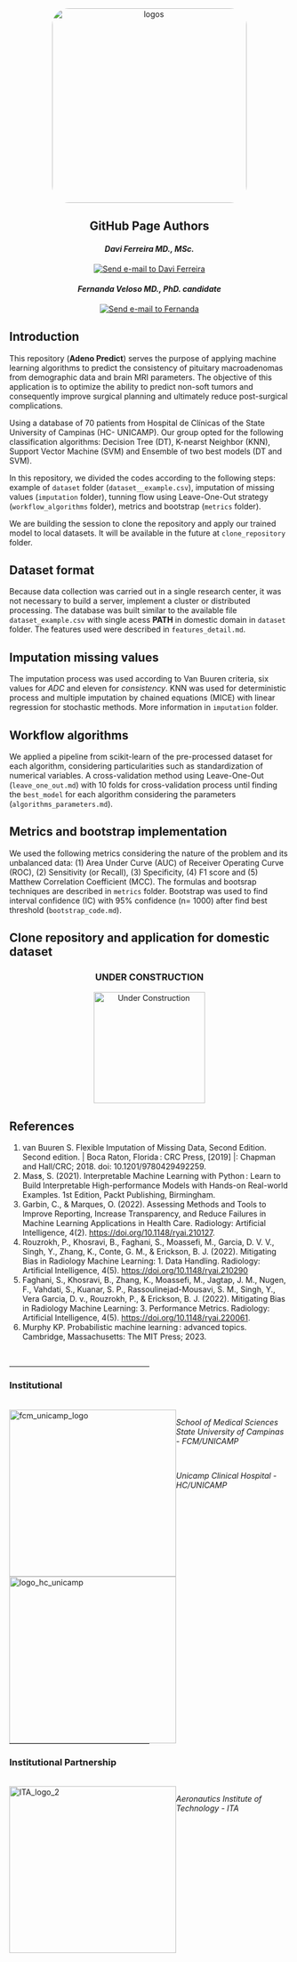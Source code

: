 <div align="center">
  <img src="https://github.com/davifmdhack/adeno_predict/assets/109975635/dec9ac98-0aee-488e-bfbe-b18b8f6d2053" alt="logos" style="width: 350px; border-radius: 30px;"/>
</div>

<div align = "center";> 

## GitHub Page Authors

#### *Davi Ferreira MD., MSc.* 
[![Send e-mail to Davi Ferreira](https://img.shields.io/badge/Gmail-D14836?style=for-the-badge&logo=gmail&logoColor=white)](mailto:davi.ferreira.soares@gmail.com)
#### *Fernanda Veloso MD., PhD. candidate* 
[![Send e-mail to Fernanda](https://img.shields.io/badge/Gmail-D14836?style=for-the-badge&logo=gmail&logoColor=white)](mailto:fernandavelosop@gmail.com)

</div>

## **Introduction**
<p style="text-align: justify;">

This repository (__Adeno Predict__) serves the purpose of applying machine learning algorithms to predict the consistency of pituitary macroadenomas from demographic data and brain MRI parameters. 
The objective of this application is to optimize the ability to predict non-soft tumors and consequently improve surgical planning and ultimately reduce post-surgical complications.    

Using a database of 70 patients from Hospital de Clínicas of the State University of Campinas (HC- UNICAMP). Our group opted for the following classification algorithms: Decision Tree (DT), K-nearst Neighbor (KNN), Support Vector Machine (SVM) and Ensemble of two best models (DT and SVM). 

In this repository, we divided the codes according to the following steps: example of `dataset` folder (`dataset__example.csv`), imputation of missing values (`imputation` folder), tunning flow using Leave-One-Out strategy (`workflow_algorithms` folder), metrics and bootstrap (`metrics` folder).  

We are building the session to clone the repository and apply our trained model to local datasets. It will be available in the future at `clone_repository` folder. 

</p>

## **Dataset format**
<p style="text-align: justify;">
 
Because data collection was carried out in a single research center, it was not necessary to build a server, implement a cluster or distributed processing. The database was built similar to 
the available file `dataset_example.csv` with single acess __PATH__ in domestic domain in `dataset` folder. The features used were described in `features_detail.md`. 

</p>

## **Imputation missing values**
<p style="text-align: justify;">

The imputation process was used according to Van Buuren criteria, six values for *ADC* and eleven for *consistency*. KNN was used for deterministic process and multiple imputation by chained equations (MICE) with linear regression for stochastic methods. More information in `imputation` folder. 

</p>

## **Workflow algorithms**
<p style="text-align: justify;">

We applied a pipeline from scikit-learn of the pre-processed dataset for each algorithm, considering particularities such as standardization of numerical variables. A cross-validation method using Leave-One-Out (`leave_one_out.md`) with
10 folds for cross-validation process until finding the `best_model` for each algorithm considering the parameters (`algorithms_parameters.md`).

</p>

## **Metrics and bootstrap implementation**
<p style="text-align: justify;">

We used the following metrics considering the nature of the problem and its unbalanced data: (1) Area Under Curve (AUC) of Receiver Operating Curve (ROC), (2) Sensitivity (or Recall), (3) Specificity, (4) F1 score and (5) Matthew Correlation Coefficient (MCC). The formulas and bootsrap techniques are described in `metrics` folder. Bootstrap was used to find interval confidence (IC) with 95% confidence (n= 1000) after find best threshold (`bootstrap_code.md`). 

</p>

## **Clone repository and application for domestic dataset**
<div align="center"> 
  
  ### **UNDER CONSTRUCTION**
  
</div>

<div align="center">
  <img src="https://github.com/davifmdhack/adeno_predict/assets/109975635/e6d5f07a-c321-4c16-bd76-78817fc2b13b" alt="Under Construction" style="width: 200px;">
</div>

## **References**
1. van Buuren S. Flexible Imputation of Missing Data, Second Edition. Second edition. | Boca Raton, Florida : CRC Press, [2019] |: Chapman and Hall/CRC; 2018. doi: 10.1201/9780429492259.
2. Mas̕s, S. (2021). Interpretable Machine Learning with Python : Learn to Build Interpretable High-performance Models with Hands-on Real-world Examples. 1st Edition, Packt Publishing, Birmingham. 
3. Garbin, C., & Marques, O. (2022). Assessing Methods and Tools to Improve Reporting, Increase Transparency, and Reduce Failures in Machine Learning Applications in Health Care. Radiology: Artificial Intelligence, 4(2). https://doi.org/10.1148/ryai.210127.
4. Rouzrokh, P., Khosravi, B., Faghani, S., Moassefi, M., Garcia, D. V. V., Singh, Y., Zhang, K., Conte, G. M., & Erickson, B. J. (2022). Mitigating Bias in Radiology Machine Learning: 1. Data Handling. Radiology: Artificial Intelligence, 4(5). https://doi.org/10.1148/ryai.210290
5. Faghani, S., Khosravi, B., Zhang, K., Moassefi, M., Jagtap, J. M., Nugen, F., Vahdati, S., Kuanar, S. P., Rassoulinejad-Mousavi, S. M., Singh, Y., Vera Garcia, D. v., Rouzrokh, P., & Erickson, B. J. (2022). Mitigating Bias in Radiology Machine Learning: 3. Performance Metrics. Radiology: Artificial Intelligence, 4(5). https://doi.org/10.1148/ryai.220061.
6. Murphy KP. Probabilistic machine learning : advanced topics. Cambridge, Massachusetts: The MIT Press; 2023.

</br>

<hr style="width: 50%;">

### **Institutional** 
</br>
<div style="float: left;">
  <img src="https://github.com/davifmdhack/adeno_predict/assets/109975635/dec66e61-fab1-4091-8655-8c6e0f7b0d17" alt="fcm_unicamp_logo" style="width: 300px;">
</div>

*School of Medical Sciences State University of Campinas - FCM/UNICAMP*

</br>
<div style="float: left;">
  <img src="https://github.com/davifmdhack/adeno_predict/assets/109975635/78c66f70-c8c5-46b8-8f85-d5aaff665d01" alt="logo_hc_unicamp" style="width: 300px;">
</div>

*Unicamp Clinical Hospital - HC/UNICAMP*

<hr style="width: 50%;">

### **Institutional Partnership**
</br>
<div style="float: left;">
  <img src="https://github.com/user-attachments/assets/27f3c1a0-49bc-4edb-81da-1a984a0a76fd" alt="ITA_logo_2" style="width: 300px;">
</div>

*Aeronautics Institute of Technology - ITA*
